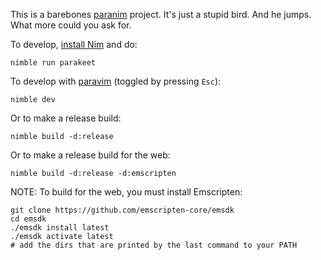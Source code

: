 This is a barebones [paranim](https://github.com/paranim/paranim) project. It's just a stupid bird. And he jumps. What more could you ask for.

To develop, [install Nim](https://nim-lang.org/install.html) and do:

```
nimble run parakeet
```

To develop with [paravim](https://github.com/paranim/paravim) (toggled by pressing `Esc`):

```
nimble dev
```

Or to make a release build:

```
nimble build -d:release
```

Or to make a release build for the web:

```
nimble build -d:release -d:emscripten
```

NOTE: To build for the web, you must install Emscripten:

```
git clone https://github.com/emscripten-core/emsdk
cd emsdk
./emsdk install latest
./emsdk activate latest
# add the dirs that are printed by the last command to your PATH
```
